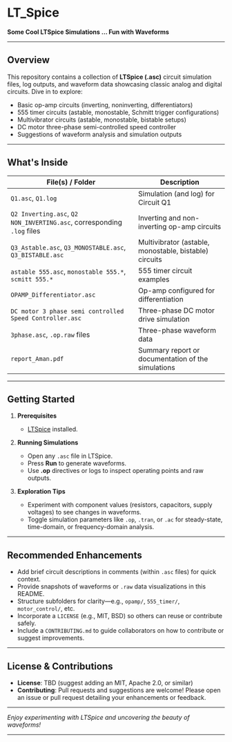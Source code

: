 # LT_Spice

**Some Cool LTSpice Simulations … Fun with Waveforms**

---

##  Overview

This repository contains a collection of **LTSpice (.asc)** circuit simulation files, log outputs, and waveform data showcasing classic analog and digital circuits. Dive in to explore:

- Basic op-amp circuits (inverting, non­inverting, differentiators)
- 555 timer circuits (astable, monostable, Schmitt trigger configurations)
- Multivibrator circuits (astable, monostable, bistable setups)
- DC motor three-phase semi-controlled speed controller
- Suggestions of waveform analysis and simulation outputs

---

##  What's Inside

| File(s) / Folder | Description |
|------------------|-------------|
| `Q1.asc`, `Q1.log` | Simulation (and log) for Circuit Q1 |
| `Q2 Inverting.asc`, `Q2 NON_INVERTING.asc`, corresponding `.log` files | Inverting and non-inverting op-amp circuits |
| `Q3_Astable.asc`, `Q3_MONOSTABLE.asc`, `Q3_BISTABLE.asc` | Multivibrator (astable, monostable, bistable) circuits |
| `astable 555.asc`, `monostable 555.*`, `scmitt 555.*` | 555 timer circuit examples |
| `OPAMP_Differentiator.asc` | Op-amp configured for differentiation |
| `DC motor 3 phase semi controlled Speed Controller.asc` | Three-phase DC motor drive simulation |
| `3phase.asc`, `.op.raw` files | Three-phase waveform data |
| `report_Aman.pdf` | Summary report or documentation of the simulations |

---

##  Getting Started

1. **Prerequisites**  
   - [LTSpice](https://www.analog.com/en/design-center/design-tools-and-calculators/ltspice-simulator.html) installed.

2. **Running Simulations**  
   - Open any `.asc` file in LTSpice.
   - Press **Run** to generate waveforms.
   - Use **.op** directives or logs to inspect operating points and raw outputs.

3. **Exploration Tips**  
   - Experiment with component values (resistors, capacitors, supply voltages) to see changes in waveforms.
   - Toggle simulation parameters like `.op`, `.tran`, or `.ac` for steady-state, time-domain, or frequency-domain analysis.

---

##  Recommended Enhancements

- Add brief circuit descriptions in comments (within `.asc` files) for quick context.
- Provide snapshots of waveforms or `.raw` data visualizations in this README.
- Structure subfolders for clarity—e.g., `opamp/`, `555_timer/`, `motor_control/`, etc.
- Incorporate a `LICENSE` (e.g., MIT, BSD) so others can reuse or contribute safely.
- Include a `CONTRIBUTING.md` to guide collaborators on how to contribute or suggest improvements.

---

##  License & Contributions

- **License**: TBD (suggest adding an MIT, Apache 2.0, or similar)
- **Contributing**: Pull requests and suggestions are welcome! Please open an issue or pull request detailing your enhancements or feedback.

---

_Enjoy experimenting with LTSpice and uncovering the beauty of waveforms!_

---
